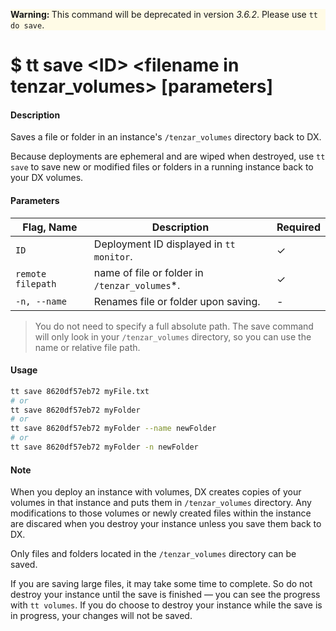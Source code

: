 <p style="background:#fffbe6"><b>Warning: </b>This command will be deprecated in version <i>3.6.2</i>. Please use <code>tt do save</code>.</p>

<h1 class="title">$ tt save &lt;ID&gt; &lt;filename in tenzar_volumes&gt; [parameters]</h1>

#### Description

Saves a file or folder in an instance's `/tenzar_volumes` directory back to DX.

Because deployments are ephemeral and are wiped when destroyed, use `tt save` to save new or modified files or folders in a running instance back to your DX volumes.

#### Parameters

| Flag, Name        | Description                                    | Required |
| ----------------- | ---------------------------------------------- | -------- |
| `ID`              | Deployment ID displayed in `tt monitor`.       | ✓        |
| `remote filepath` | name of file or folder in `/tenzar_volumes`\*. | ✓        |
| `-n, --name`      | Renames file or folder upon saving.            | -        |

> You do not need to specify a full absolute path. The save command will only look in your `/tenzar_volumes` directory, so you can use the name or relative file path.

#### Usage

```bash
tt save 8620df57eb72 myFile.txt
# or
tt save 8620df57eb72 myFolder
# or
tt save 8620df57eb72 myFolder --name newFolder
# or
tt save 8620df57eb72 myFolder -n newFolder
```

#### Note

When you deploy an instance with volumes, DX creates copies of your volumes in that instance and puts them in `/tenzar_volumes` directory. Any modifications to those volumes or newly created files within the instance are discared when you destroy your instance unless you save them back to DX.

Only files and folders located in the `/tenzar_volumes` directory can be saved.

If you are saving large files, it may take some time to complete. So do not destroy your instance until the save is finished — you can see the progress with `tt volumes`. If you do choose to destroy your instance while the save is in progress, your changes will not be saved.
